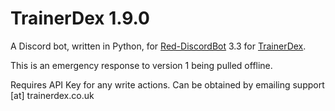 # TrainerDex 1.9.0
A Discord bot, written in Python, for [Red-DiscordBot](https://github.com/Cog-Creators/Red-DiscordBot) 3.3 for [TrainerDex](https://www.trainerdex.co.uk/).

This is an emergency response to version 1 being pulled offline.

Requires API Key for any write actions. Can be obtained by emailing support [at] trainerdex.co.uk
